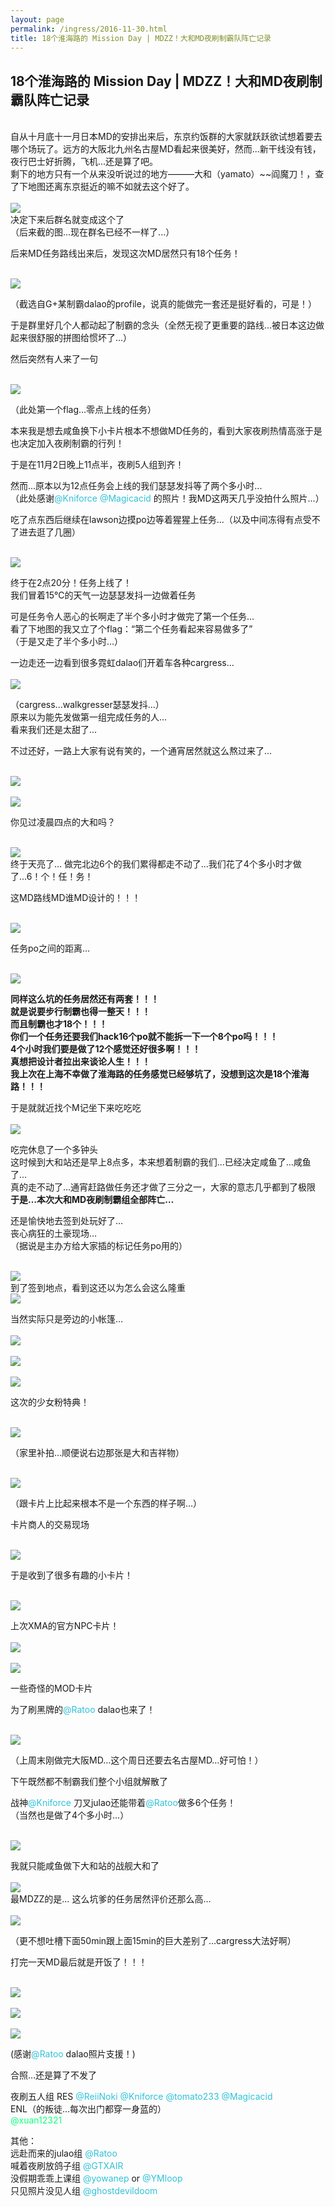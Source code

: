 ```yaml
---
layout: page
permalink: /ingress/2016-11-30.html
title: 18个淮海路的 Mission Day | MDZZ！大和MD夜刷制霸队阵亡记录
---
```


## 18个淮海路的 Mission Day | MDZZ！大和MD夜刷制霸队阵亡记录

<br>自从十月底十一月日本MD的安排出来后，东京约饭群的大家就跃跃欲试想着要去哪个场玩了。远方的大阪北九州名古屋MD看起来很美好，然而...新干线没有钱，夜行巴士好折腾，飞机...还是算了吧。  
剩下的地方只有一个从来没听说过的地方———大和（yamato）~~阎魔刀！，查了下地图还离东京挺近的嘛不如就去这个好了。  
<br>
<img src="/ingress/2016-11-30/image001.jpg">
<br>
决定下来后群名就变成这个了  
（后来截的图...现在群名已经不一样了...）  
  
后来MD任务路线出来后，发现这次MD居然只有18个任务！  

<br>
<img src="/ingress/2016-11-30/image002.png">
<br>

（截选自G+某制霸dalao的profile，说真的能做完一套还是挺好看的，可是！）  
  
于是群里好几个人都动起了制霸的念头（全然无视了更重要的路线...被日本这边做起来很舒服的拼图给惯坏了...）  
  
然后突然有人来了一句  

<br>
<img src="/ingress/2016-11-30/image003.jpg">
<br>
  
（此处第一个flag…零点上线的任务）  

本来我是想去咸鱼换下小卡片根本不想做MD任务的，看到大家夜刷热情高涨于是也决定加入夜刷制霸的行列！  

于是在11月2日晚上11点半，夜刷5人组到齐！  

然而...原本以为12点任务会上线的我们瑟瑟发抖等了两个多小时...  
（此处感谢<span style="color:#31c2d8">@Kniforce @Magicacid</span> 的照片！我MD这两天几乎没拍什么照片...）  

吃了点东西后继续在lawson边摸po边等着猩猩上任务...（以及中间冻得有点受不了进去逛了几圈）

<br>
<img src="/ingress/2016-11-30/image004.jpg">
<br>

终于在2点20分！任务上线了！  
我们冒着15℃的天气一边瑟瑟发抖一边做着任务  

可是任务令人恶心的长啊走了半个多小时才做完了第一个任务…  
看了下地图的我又立了个flag：“第二个任务看起来容易做多了”  
（于是又走了半个多小时…）  

一边走还一边看到很多霓虹dalao们开着车各种cargress…  
<br>
<img src="/ingress/2016-11-30/image005.jpg">
<br>

（cargress...walkgresser瑟瑟发抖...）  
原来以为能先发做第一组完成任务的人...  
看来我们还是太甜了...


不过还好，一路上大家有说有笑的，一个通宵居然就这么熬过来了...  

<br>
<img src="/ingress/2016-11-30/image006.jpg">
<br>

<br>
<img src="/ingress/2016-11-30/image007.jpg">
<br>
  
你见过凌晨四点的大和吗？  

<br>
<img src="/ingress/2016-11-30/image008.jpg">
<br>
终于天亮了...
做完北边6个的我们累得都走不动了...我们花了4个多小时才做了...6！个！任！务！  

这MD路线MD谁MD设计的！！！  

<br>
<img src="/ingress/2016-11-30/image009.jpg">
<br>

任务po之间的距离…  

<br>
<img src="/ingress/2016-11-30/image010.jpg">
<br>


**同样这么坑的任务居然还有两套！！！  
就是说要步行制霸也得一整天！！！  
而且制霸也才18个！！！  
你们一个任务还要我们hack16个po就不能拆一下一个8个po吗！！！  
4个小时我们要是做了12个感觉还好很多啊！！！  
真想把设计者拉出来谈论人生！！！  
我上次在上海不幸做了淮海路的任务感觉已经够坑了，没想到这次是18个淮海路！！！**  
  
于是就就近找个M记坐下来吃吃吃  
<br>
<img src="/ingress/2016-11-30/image011.jpg">
<br>

吃完休息了一个多钟头  
这时候到大和站还是早上8点多，本来想着制霸的我们...已经决定咸鱼了...咸鱼了...  
真的走不动了…通宵赶路做任务还才做了三分之一，大家的意志几乎都到了极限  
**于是…本次大和MD夜刷制霸组全部阵亡…**  
  
还是愉快地去签到处玩好了…  
丧心病狂的土豪现场…  
（据说是主办方给大家插的标记任务po用的）  

<br>
<img src="/ingress/2016-11-30/image012.jpg">
<br> 
到了签到地点，看到这还以为怎么会这么隆重  
<br>
<img src="/ingress/2016-11-30/image013.jpg">
<br>

当然实际只是旁边的小帐篷…  
<br>
<img src="/ingress/2016-11-30/image014.jpg">
<br>
<br>
<img src="/ingress/2016-11-30/image015.jpg">
<br>
<br>
<img src="/ingress/2016-11-30/image016.jpg">
<br>

这次的少女粉特典！  

<br>
<img src="/ingress/2016-11-30/image017.jpg">
<br>

（家里补拍…顺便说右边那张是大和吉祥物）  

<br>
<img src="/ingress/2016-11-30/image018.jpg">
<br>

（跟卡片上比起来根本不是一个东西的样子啊…）  
  
卡片商人的交易现场  

<br>
<img src="/ingress/2016-11-30/image019.jpg">
<br>

于是收到了很多有趣的小卡片！  

<br>
<img src="/ingress/2016-11-30/image020.jpg">
<br>

上次XMA的官方NPC卡片！  
<br>
<img src="/ingress/2016-11-30/image021.jpg">
<br>
<br>
<img src="/ingress/2016-11-30/image022.jpg">
<br>

一些奇怪的MOD卡片  

为了刷黑牌的<span style="color:#31c2d8">@Ratoo</span> dalao也来了！  

<br>
<img src="/ingress/2016-11-30/image023.jpg">
<br>

（上周末刚做完大阪MD…这个周日还要去名古屋MD…好可怕！）  

下午既然都不制霸我们整个小组就解散了  

战神<span style="color:#31c2d8">@Kniforce</span> 刀叉julao还能带着<span style="color:#31c2d8">@Ratoo</span>做多6个任务！  
（当然也是做了4个多小时…）  

<br>
<img src="/ingress/2016-11-30/image024.jpg">
<br>

我就只能咸鱼做下大和站的战舰大和了  
<br>
<img src="/ingress/2016-11-30/image025.jpg">
<br>
最MDZZ的是…
这么坑爹的任务居然评价还那么高…  
<br>
<img src="/ingress/2016-11-30/image026.jpg">
<br>

（更不想吐槽下面50min跟上面15min的巨大差别了…cargress大法好啊）  

打完一天MD最后就是开饭了！！！  

<br>
<img src="/ingress/2016-11-30/image027.jpg">
<br>
<br>
<img src="/ingress/2016-11-30/image028.jpg">
<br>
<br>
<img src="/ingress/2016-11-30/image029.jpg">
<br>

(感谢<span style="color:#31c2d8">@Ratoo</span> dalao照片支援！)  

合照…还是算了不发了

夜刷五人组
RES 
<span style="color:#31c2d8">@ReiiNoki @Kniforce @tomato233 @Magicacid</span>  
ENL（的叛徒...每次出门都穿一身蓝的）  
<span style="color:#10ff7e">@xuan12321</span>

其他：  
远赴而来的julao组 <span style="color:#31c2d8">@Ratoo</span>  
喊着夜刷放鸽子组 <span style="color:#31c2d8">@GTXAIR</span>  
没假期乖乖上课组 <span style="color:#31c2d8">@yowanep</span> or <span style="color:#31c2d8"> @YMloop</span>  
只见照片没见人组 <span style="color:#31c2d8">@ghostdevildoom</span  >
